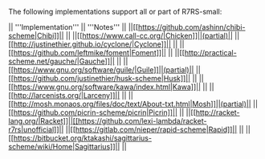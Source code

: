 The following implementations support all or part of R7RS-small:

|| '''Implementation''' || '''Notes''' ||
||[[https://github.com/ashinn/chibi-scheme|Chibi]]|| ||
||[[https://www.call-cc.org/|Chicken]]||(partial)||
||[[http://justinethier.github.io/cyclone/|Cyclone]]|| ||
||[[https://github.com/leftmike/foment|Foment]]|| ||
||[[http://practical-scheme.net/gauche/|Gauche]]|| ||
||[[https://www.gnu.org/software/guile/|Guile]]||(partial)||
||[[https://github.com/justinethier/husk-scheme|Husk]]|| ||
||[[https://www.gnu.org/software/kawa/index.html|Kawa]]|| ||
||[[http://larcenists.org/|Larceny]]|| ||
||[[http://mosh.monaos.org/files/doc/text/About-txt.html|Mosh]]||(partial)||
||[[https://github.com/picrin-scheme/picrin|Picrin]]|| ||
||[[http://racket-lang.org/|Racket]]||[[https://github.com/lexi-lambda/racket-r7rs|unofficial]]||
||[[https://gitlab.com/nieper/rapid-scheme|Rapid]]|| ||
||[[https://bitbucket.org/ktakashi/sagittarius-scheme/wiki/Home|Sagittarius]]|| ||
